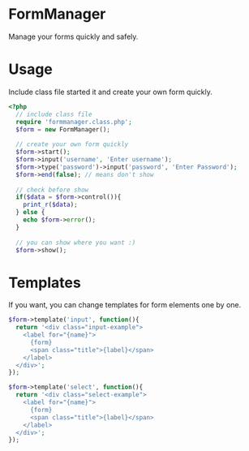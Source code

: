 # FormManager
Manage your forms quickly and safely.

Usage
====================
Include class file started it and create your own form quickly.

```php
<?php
  // include class file
  require 'formmanager.class.php';
  $form = new FormManager();
  
  // create your own form quickly
  $form->start();
  $form->input('username', 'Enter username');
  $form->type('password')->input('password', 'Enter Password');
  $form->end(false); // means don't show
  
  // check before show
  if($data = $form->control()){
    print_r($data);
  } else {
    echo $form->error();
  }
  
  // you can show where you want :)
  $form->show();
```

Templates
====================
If you want, you can change templates for form elements one by one.

```php
$form->template('input', function(){
  return '<div class="input-example">
    <label for="{name}">
      {form}
      <span class="title">{label}</span>
    </label>
  </div>';
});

$form->template('select', function(){
  return '<div class="select-example">
    <label for="{name}">
      {form}
      <span class="title">{label}</span>
    </label>
  </div>';
});
```
